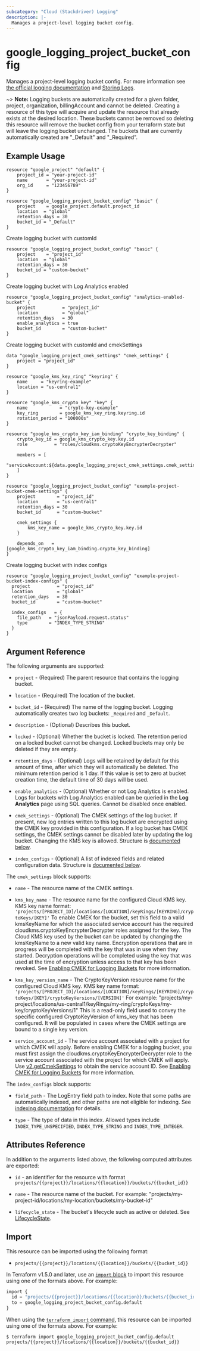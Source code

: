 ```yaml
---
subcategory: "Cloud (Stackdriver) Logging"
description: |-
  Manages a project-level logging bucket config.
---
```


# google\_logging\_project\_bucket\_config

Manages a project-level logging bucket config. For more information see
[the official logging documentation](https://cloud.google.com/logging/docs/) and
[Storing Logs](https://cloud.google.com/logging/docs/storage).

~> **Note:** Logging buckets are automatically created for a given folder, project, organization, billingAccount and cannot be deleted. Creating a resource of this type will acquire and update the resource that already exists at the desired location. These buckets cannot be removed so deleting this resource will remove the bucket config from your terraform state but will leave the logging bucket unchanged. The buckets that are currently automatically created are "_Default" and "_Required".

## Example Usage

```hcl
resource "google_project" "default" {
	project_id = "your-project-id"
	name       = "your-project-id"
	org_id     = "123456789"
}

resource "google_logging_project_bucket_config" "basic" {
	project    = google_project.default.project_id
	location  = "global"
	retention_days = 30
	bucket_id = "_Default"
}
```

Create logging bucket with customId

```hcl
resource "google_logging_project_bucket_config" "basic" {
	project    = "project_id"
	location  = "global"
	retention_days = 30
	bucket_id = "custom-bucket"
}
```

Create logging bucket with Log Analytics enabled

```hcl
resource "google_logging_project_bucket_config" "analytics-enabled-bucket" {
	project          = "project_id"
	location         = "global"
	retention_days   = 30
	enable_analytics = true
	bucket_id        = "custom-bucket"
}
```

Create logging bucket with customId and cmekSettings

```hcl
data "google_logging_project_cmek_settings" "cmek_settings" {
	project = "project_id"
}

resource "google_kms_key_ring" "keyring" {
	name     = "keyring-example"
	location = "us-central1"
}

resource "google_kms_crypto_key" "key" {
	name            = "crypto-key-example"
	key_ring        = google_kms_key_ring.keyring.id
	rotation_period = "100000s"
}

resource "google_kms_crypto_key_iam_binding" "crypto_key_binding" {
	crypto_key_id = google_kms_crypto_key.key.id
	role          = "roles/cloudkms.cryptoKeyEncrypterDecrypter"
	
	members = [
		"serviceAccount:${data.google_logging_project_cmek_settings.cmek_settings.service_account_id}",
	]
}

resource "google_logging_project_bucket_config" "example-project-bucket-cmek-settings" {
	project        = "project_id"
	location       = "us-central1"
	retention_days = 30
	bucket_id      = "custom-bucket"

	cmek_settings {
		kms_key_name = google_kms_crypto_key.key.id
	}

	depends_on   = [google_kms_crypto_key_iam_binding.crypto_key_binding]
}
```

Create logging bucket with index configs

```hcl
resource "google_logging_project_bucket_config" "example-project-bucket-index-configs" {
  project          = "project_id"
  location         = "global"
  retention_days   = 30
  bucket_id        = "custom-bucket"

  index_configs   = {
    file_path   = "jsonPayload.request.status"
    type        = "INDEX_TYPE_STRING"
  }
}
```

## Argument Reference

The following arguments are supported:

* `project` - (Required) The parent resource that contains the logging bucket.

* `location` - (Required) The location of the bucket.

* `bucket_id` - (Required) The name of the logging bucket. Logging automatically creates two log buckets: `_Required` and `_Default`.

* `description` - (Optional) Describes this bucket.

* `locked` - (Optional) Whether the bucket is locked. The retention period on a locked bucket cannot be changed. Locked buckets may only be deleted if they are empty.

* `retention_days` - (Optional) Logs will be retained by default for this amount of time, after which they will automatically be deleted. The minimum retention period is 1 day. If this value is set to zero at bucket creation time, the default time of 30 days will be used.

* `enable_analytics` - (Optional) Whether or not Log Analytics is enabled. Logs for buckets with Log Analytics enabled can be queried in the **Log Analytics** page using SQL queries. Cannot be disabled once enabled.

* `cmek_settings` - (Optional) The CMEK settings of the log bucket. If present, new log entries written to this log bucket are encrypted using the CMEK key provided in this configuration. If a log bucket has CMEK settings, the CMEK settings cannot be disabled later by updating the log bucket. Changing the KMS key is allowed. Structure is [documented below](#nested_cmek_settings).

* `index_configs` - (Optional) A list of indexed fields and related configuration data. Structure is [documented below](#nested_index_configs).

<a name="nested_cmek_settings"></a>The `cmek_settings` block supports:

* `name` - The resource name of the CMEK settings.

* `kms_key_name` - The resource name for the configured Cloud KMS key.
KMS key name format:
`'projects/[PROJECT_ID]/locations/[LOCATION]/keyRings/[KEYRING]/cryptoKeys/[KEY]'`
To enable CMEK for the bucket, set this field to a valid kmsKeyName for which the associated service account has the required cloudkms.cryptoKeyEncrypterDecrypter roles assigned for the key.
The Cloud KMS key used by the bucket can be updated by changing the kmsKeyName to a new valid key name. Encryption operations that are in progress will be completed with the key that was in use when they started. Decryption operations will be completed using the key that was used at the time of encryption unless access to that key has been revoked.
See [Enabling CMEK for Logging Buckets](https://cloud.google.com/logging/docs/routing/managed-encryption-storage) for more information.

* `kms_key_version_name` - The CryptoKeyVersion resource name for the configured Cloud KMS key.
KMS key name format:
`'projects/[PROJECT_ID]/locations/[LOCATION]/keyRings/[KEYRING]/cryptoKeys/[KEY]/cryptoKeyVersions/[VERSION]'`
For example:
"projects/my-project/locations/us-central1/keyRings/my-ring/cryptoKeys/my-key/cryptoKeyVersions/1"
This is a read-only field used to convey the specific configured CryptoKeyVersion of kms_key that has been configured. It will be populated in cases where the CMEK settings are bound to a single key version.

* `service_account_id` - The service account associated with a project for which CMEK will apply.
Before enabling CMEK for a logging bucket, you must first assign the cloudkms.cryptoKeyEncrypterDecrypter role to the service account associated with the project for which CMEK will apply. Use [v2.getCmekSettings](https://cloud.google.com/logging/docs/reference/v2/rest/v2/TopLevel/getCmekSettings#google.logging.v2.ConfigServiceV2.GetCmekSettings) to obtain the service account ID.
See [Enabling CMEK for Logging Buckets](https://cloud.google.com/logging/docs/routing/managed-encryption-storage) for more information.

<a name="nested_index_configs"></a>The `index_configs` block supports:

* `field_path` - The LogEntry field path to index.
Note that some paths are automatically indexed, and other paths are not eligible for indexing. See [indexing documentation]( https://cloud.google.com/logging/docs/view/advanced-queries#indexed-fields) for details.

* `type` - The type of data in this index. Allowed types include `INDEX_TYPE_UNSPECIFIED`, `INDEX_TYPE_STRING` and `INDEX_TYPE_INTEGER`.

## Attributes Reference

In addition to the arguments listed above, the following computed attributes are
exported:

* `id` - an identifier for the resource with format `projects/{{project}}/locations/{{location}}/buckets/{{bucket_id}}`

* `name` -  The resource name of the bucket. For example: "projects/my-project-id/locations/my-location/buckets/my-bucket-id"

* `lifecycle_state` -  The bucket's lifecycle such as active or deleted. See [LifecycleState](https://cloud.google.com/logging/docs/reference/v2/rest/v2/billingAccounts.buckets#LogBucket.LifecycleState).

## Import

This resource can be imported using the following format:

* `projects/{{project}}/locations/{{location}}/buckets/{{bucket_id}}`

In Terraform v1.5.0 and later, use an [`import` block](https://developer.hashicorp.com/terraform/language/import) to import this resource using one of the formats above. For example:

```tf
import {
  id = "projects/{{project}}/locations/{{location}}/buckets/{{bucket_id}}"
  to = google_logging_project_bucket_config.default
}
```

When using the [`terraform import` command](https://developer.hashicorp.com/terraform/cli/commands/import), this resource can be imported using one of the formats above. For example:

```
$ terraform import google_logging_project_bucket_config.default projects/{{project}}/locations/{{location}}/buckets/{{bucket_id}}
```
